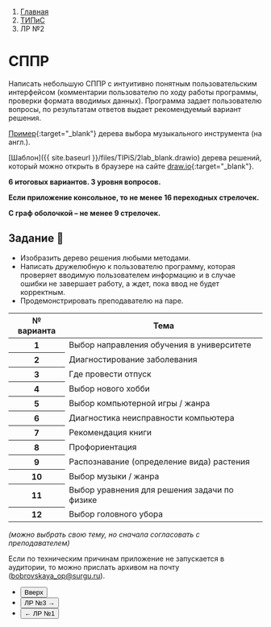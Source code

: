 <ol class="breadcrumb">
  <li class="breadcrumb-item"><a href="{{ site.baseurl }}">Главная</a></li>
  <li class="breadcrumb-item"><a href="{{ site.baseurl }}/TIPiS/index.html">ТИПиС</a></li>
  <li class="breadcrumb-item active">ЛР №2</li>
</ol>

<nav>
  <ul></ul>
</nav>

# СППР

Написать небольшую СППР с интуитивно понятным пользовательским интерфейсом (комментарии пользователю по ходу работы программы, проверки формата вводимых данных).
Программа задает пользователю вопросы, по результатам ответов выдает рекомендуемый вариант решения.

[Пример](https://zinginstruments.com/wp-content/uploads/2019/09/WhatInstrumentShouldILearn_InfoGrap.jpg){:target="_blank"} дерева выбора музыкального инструмента (на англ.).

[Шаблон]({{ site.baseurl }}/files/TIPiS/2lab_blank.drawio) дерева решений, который можно открыть в браузере на сайте [draw.io](https://app.diagrams.net/){:target="_blank"}.

**6 итоговых вариантов. 3 уровня вопросов.**

**Если приложение консольное, то не менее 16 переходных стрелочек.**

**С граф оболочкой – не менее 9 стрелочек.**

## Задание 🌳

* Изобразить дерево решения любыми методами.
* Написать дружелюбную к пользователю программу, которая проверяет вводимую пользователем информацию и в случае ошибки не завершает работу, а ждет, пока ввод не будет корректным.
* Продемонстрировать преподавателю на паре.

<div class="table-responsive">
<table class="table table-hover border-primary  table-bordered">
  <thead>
    <tr class="table-dark">
      <th scope="col">№ варианта</th>
      <th scope="col">Тема</th>
    </tr>
  </thead>
  <tbody>
    <tr>
      <th scope="row">1</th>
      <td>Выбор направления обучения в университете</td>
    </tr>
    <tr>
      <th scope="row">2</th>
      <td>Диагностирование заболевания</td>
    </tr>
    <tr>
      <th scope="row">3</th>
      <td>Где провести отпуск</td>
    </tr>
    <tr>
      <th scope="row">4</th>
      <td>Выбор нового хобби</td>
    </tr>
    <tr>
      <th scope="row">5</th>
      <td>Выбор компьютерной игры / жанра</td>
    </tr>
    <tr>
      <th scope="row">6</th>
      <td>Диагностика неисправности компьютера</td>
    </tr>
    <tr>
      <th scope="row">7</th>
      <td>Рекомендация книги</td>
    </tr>
    <tr>
      <th scope="row">8</th>
      <td>Профориентация</td>
    </tr>
    <tr>
      <th scope="row">9</th>
      <td>Распознавание (определение вида) растения</td>
    </tr>
    <tr>
      <th scope="row">10</th>
      <td>Выбор музыки / жанра</td>
    </tr>
    <tr>
      <th scope="row">11</th>
      <td>Выбор уравнения для решения задачи по физике</td>
    </tr>
    <tr>
      <th scope="row">12</th>
      <td>Выбор головного убора</td>
    </tr>
   </tbody>
</table>
</div>

*(можно выбрать свою тему, но сначала согласовать с преподавателем)*

Если по техническим причинам приложение не запускается в аудитории, то можно прислать архивом на почту (bobrovskaya_op@surgu.ru).

<div class="row">
  <div class="col-lg-12">
   <ul class="list-unstyled">
     <li class="float-end">
       <button type="button" class="btn btn-outline-primary" onclick="window.location.href='#сппр';">Вверх</button>
     </li>
     <li  class="float-end">
       <button type="button" class="btn btn-primary" onclick="window.location.href='{{ site.baseurl }}/TIPiS/labs/lab3.html';">ЛР №3 →</button>
     </li>
     <li>
       <button type="button" class="btn btn-primary" onclick="window.location.href='{{ site.baseurl }}/TIPiS/labs/lab1.html';">← ЛР №1</button>
     </li>
   </ul>
  </div>
</div>

